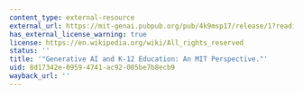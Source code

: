 ```yaml
---
content_type: external-resource
external_url: https://mit-genai.pubpub.org/pub/4k9msp17/release/1?readingCollection=0e231e9c
has_external_license_warning: true
license: https://en.wikipedia.org/wiki/All_rights_reserved
status: ''
title: '"Generative AI and K-12 Education: An MIT Perspective."'
uid: 8d17342e-0959-4741-ac92-005be7b8ecb9
wayback_url: ''
---
```


